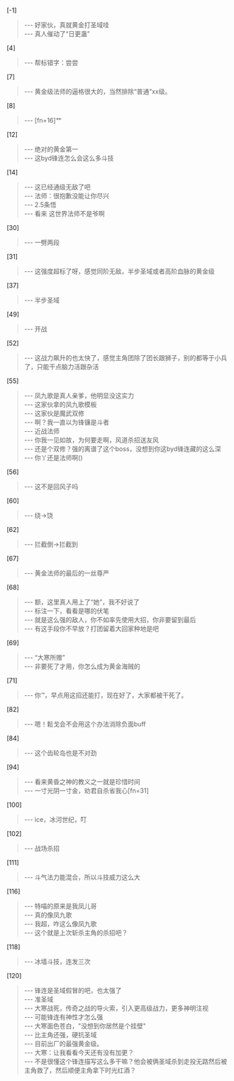 
[-1] 
>--- 好家伙，真就黄金打圣域哇<br>
>--- 真人催动了“日更蛊”<br>

[4] 
>--- 帮标错字：尝尝<br>

[7] 
>--- 黄金级法师的逼格很大的，当然排除“普通”xx级。<br>

[8] 
>--- [fn=16]艹<br>

[12] 
>--- 绝对的黄金第一<br>
>--- 这byd锋连怎么会这么多斗技<br>

[14] 
>--- 这已经通级无敌了吧<br>
>--- 法师：很抱歉没能让你尽兴<br>
>--- 2.5条悟<br>
>--- 看来 这世界法师不是爷啊<br>

[30] 
>--- 一劈两段<br>

[31] 
>--- 这强度超标了呀，感觉同阶无敌，半步圣域或者高阶血脉的黄金级<br>

[37] 
>--- 半步圣域<br>

[49] 
>--- 开战<br>

[52] 
>--- 这战力飙升的也太快了，感觉主角团除了团长跟狮子，别的都等于小兵了，只能干点脑力活跟杂活<br>

[55] 
>--- 凤九歌是真人亲爹，他明显没这实力<br>
>--- 这家伙拿的凤九歌模板<br>
>--- 这家伙是魔武双修<br>
>--- 啊？我一直以为锋镰是斗者<br>
>--- 近战法师<br>
>--- 你我一见如故，为何要走啊，风道杀招送友风<br>
>--- 还是个双修？强的离谱了这个boss，没想到你这byd锋连藏的这么深<br>
>--- 你丫还是法师啊()<br>

[56] 
>--- 这不是回风子吗<br>

[60] 
>--- 绕→饶<br>

[62] 
>--- 拦截倒→拦截到<br>

[67] 
>--- 黄金法师的最后的一丝尊严<br>

[68] 
>--- 额，这里真人用上了“她”，我不好说了<br>
>--- 标注一下，看看是哪的伏笔<br>
>--- 就是这么强的敌人，你不如率先使用大招，你非要留到最后<br>
>--- 有这手段你不早放？打团留着大回家种地是吧<br>

[69] 
>--- “大寒所赠”<br>
>--- 非要死了才用，你怎么成为黄金海贼的<br>

[71] 
>--- 你™，早点用这招还能打，现在好了，大家都被干死了。<br>

[82] 
>--- 嗯！鬆戈会不会用这个办法消除负面buff<br>

[84] 
>--- 这个齿轮岛也是不对劲<br>

[94] 
>--- 看来黄昏之神的教义之一就是珍惜时间<br>
>--- 一寸光阴一寸金，劝君自杀省我心[fn=31]<br>

[100] 
>--- ice，冰河世纪，叮<br>

[102] 
>--- 战场杀招<br>

[111] 
>--- 斗气法力能混合，所以斗技威力这么大<br>

[116] 
>--- 特喵的原来是我凤儿哥<br>
>--- 真的像凤九歌<br>
>--- 我超，咋这么像凤九歌<br>
>--- 这个就是上次斩杀主角的杀招吧？<br>

[118] 
>--- 冰墙斗技，连发三次<br>

[120] 
>--- 锋连是圣域假冒的吧，也太强了<br>
>--- 准圣域<br>
>--- 大寒战死，传奇之战的导火索，引入更高级战力，更多神明注视<br>
>--- 可能锋连有神性才怎么强<br>
>--- 大寒面色苍白，"没想到你居然是个挂壁"<br>
>--- 比主角还强，硬抗圣域<br>
>--- 目前出厂的最强黄金级。<br>
>--- 大寒：让我看看今天还有没有加更？<br>
>--- 不是很懂这个锋连描写这么多干嘛？他会被俩圣域杀到走投无路然后被主角救了，然后顺便主角拿下时光红酒？<br>
